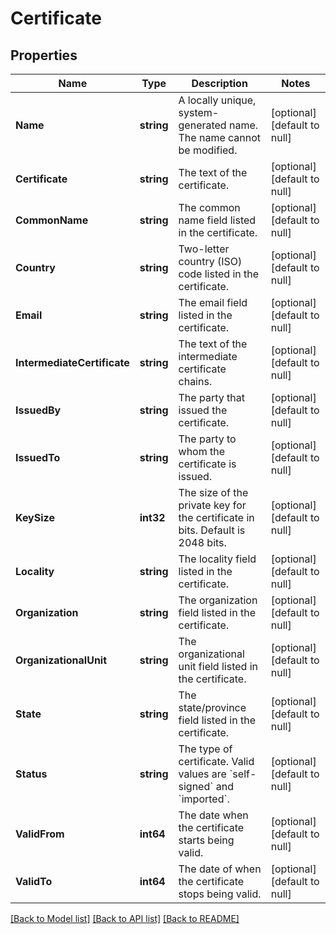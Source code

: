 # Certificate

## Properties
Name | Type | Description | Notes
------------ | ------------- | ------------- | -------------
**Name** | **string** | A locally unique, system-generated name. The name cannot be modified. | [optional] [default to null]
**Certificate** | **string** | The text of the certificate. | [optional] [default to null]
**CommonName** | **string** | The common name field listed in the certificate. | [optional] [default to null]
**Country** | **string** | Two-letter country (ISO) code listed in the certificate. | [optional] [default to null]
**Email** | **string** | The email field listed in the certificate. | [optional] [default to null]
**IntermediateCertificate** | **string** | The text of the intermediate certificate chains. | [optional] [default to null]
**IssuedBy** | **string** | The party that issued the certificate. | [optional] [default to null]
**IssuedTo** | **string** | The party to whom the certificate is issued. | [optional] [default to null]
**KeySize** | **int32** | The size of the private key for the certificate in bits. Default is 2048 bits. | [optional] [default to null]
**Locality** | **string** | The locality field listed in the certificate. | [optional] [default to null]
**Organization** | **string** | The organization field listed in the certificate. | [optional] [default to null]
**OrganizationalUnit** | **string** | The organizational unit field listed in the certificate. | [optional] [default to null]
**State** | **string** | The state/province field listed in the certificate. | [optional] [default to null]
**Status** | **string** | The type of certificate. Valid values are &#x60;self-signed&#x60; and &#x60;imported&#x60;. | [optional] [default to null]
**ValidFrom** | **int64** | The date when the certificate starts being valid. | [optional] [default to null]
**ValidTo** | **int64** | The date of when the certificate stops being valid. | [optional] [default to null]

[[Back to Model list]](../README.md#documentation-for-models) [[Back to API list]](../README.md#documentation-for-api-endpoints) [[Back to README]](../README.md)

